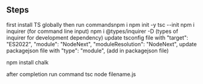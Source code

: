## Steps
   first install TS globally then run commandsnpm i 
   npm init -y
   tsc --init
   npm i inquirer (for command line input)
   npm i @types/inquirer -D (types of inquirer for development dependency)
   update tsconfig file with
   "target": "ES2022", "module": "NodeNext", "moduleResolution": "NodeNext",
   update packagejson file with
   "type": "module", (add in packagejson file)

   npm install chalk


   after completion run command 
   tsc
   node filename.js
